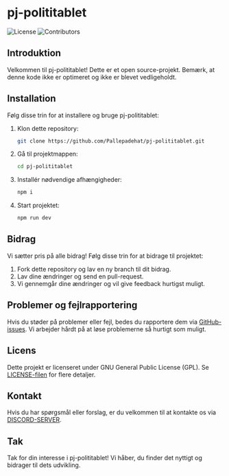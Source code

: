 # pj-polititablet

![License](https://img.shields.io/github/license/Pallepadehat/pj-polititablet)
![Contributors](https://img.shields.io/github/contributors/Pallepadehat/pj-polititablet)

## Introduktion

Velkommen til pj-polititablet! Dette er et open source-projekt. Bemærk, at denne kode ikke er optimeret og ikke er blevet vedligeholdt.

## Installation

Følg disse trin for at installere og bruge pj-polititablet:

1. Klon dette repository:

   ```bash
   git clone https://github.com/Pallepadehat/pj-polititablet.git
   ```

2. Gå til projektmappen:

   ```bash
   cd pj-polititablet
   ```

3. Installér nødvendige afhængigheder:

   ```bash
   npm i
   ```

4. Start projektet:
   ```bash
   npm run dev
   ```

## Bidrag

Vi sætter pris på alle bidrag! Følg disse trin for at bidrage til projektet:

1. Fork dette repository og lav en ny branch til dit bidrag.
2. Lav dine ændringer og send en pull-request.
3. Vi gennemgår dine ændringer og vil give feedback hurtigst muligt.

## Problemer og fejlrapportering

Hvis du støder på problemer eller fejl, bedes du rapportere dem via [GitHub-issues](https://github.com/Pallepadehat/pj-polititablet/issues). Vi arbejder hårdt på at løse problemerne så hurtigt som muligt.

## Licens

Dette projekt er licenseret under GNU General Public License (GPL). Se [LICENSE-filen](https://github.com/Pallepadehat/pj-polititablet/blob/Develop/LICENSE) for flere detaljer.

## Kontakt

Hvis du har spørgsmål eller forslag, er du velkommen til at kontakte os via [DISCORD-SERVER](https://discord.gg/mrMTGdXZng).

## Tak

Tak for din interesse i pj-polititablet! Vi håber, du finder det nyttigt og bidrager til dets udvikling.

